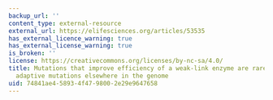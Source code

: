 ```yaml
---
backup_url: ''
content_type: external-resource
external_url: https://elifesciences.org/articles/53535
has_external_licence_warning: true
has_external_license_warning: true
is_broken: ''
license: https://creativecommons.org/licenses/by-nc-sa/4.0/
title: Mutations that improve efficiency of a weak-link enzyme are rare compared to
  adaptive mutations elsewhere in the genome
uid: 74841ae4-5893-4f47-9800-2e29e9647658
---
```

